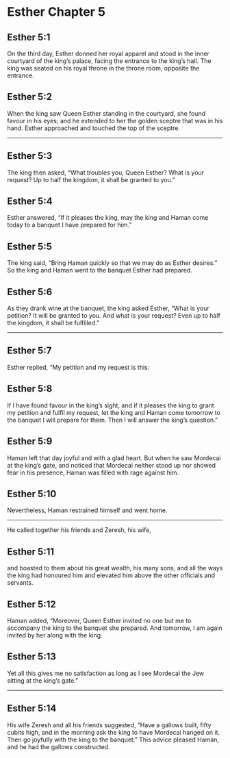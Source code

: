 # Esther Chapter 5

## Esther 5:1

On the third day, Esther donned her royal apparel and stood in the inner courtyard of the king’s palace, facing the entrance to the king’s hall. The king was seated on his royal throne in the throne room, opposite the entrance.

## Esther 5:2

When the king saw Queen Esther standing in the courtyard, she found favour in his eyes; and he extended to her the golden sceptre that was in his hand. Esther approached and touched the top of the sceptre.

---

## Esther 5:3

The king then asked, “What troubles you, Queen Esther? What is your request? Up to half the kingdom, it shall be granted to you.”

## Esther 5:4

Esther answered, “If it pleases the king, may the king and Haman come today to a banquet I have prepared for him.”

## Esther 5:5

The king said, “Bring Haman quickly so that we may do as Esther desires.” So the king and Haman went to the banquet Esther had prepared.

## Esther 5:6

As they drank wine at the banquet, the king asked Esther, “What is your petition? It will be granted to you. And what is your request? Even up to half the kingdom, it shall be fulfilled.”

---

## Esther 5:7

Esther replied, “My petition and my request is this:

## Esther 5:8

If I have found favour in the king’s sight, and if it pleases the king to grant my petition and fulfil my request, let the king and Haman come tomorrow to the banquet I will prepare for them. Then I will answer the king’s question.”

## Esther 5:9

Haman left that day joyful and with a glad heart. But when he saw Mordecai at the king’s gate, and noticed that Mordecai neither stood up nor showed fear in his presence, Haman was filled with rage against him.

## Esther 5:10

Nevertheless, Haman restrained himself and went home.

---

He called together his friends and Zeresh, his wife,

## Esther 5:11

and boasted to them about his great wealth, his many sons, and all the ways the king had honoured him and elevated him above the other officials and servants.

## Esther 5:12

Haman added, “Moreover, Queen Esther invited no one but me to accompany the king to the banquet she prepared. And tomorrow, I am again invited by her along with the king.

## Esther 5:13

Yet all this gives me no satisfaction as long as I see Mordecai the Jew sitting at the king’s gate.”

---

## Esther 5:14

His wife Zeresh and all his friends suggested, “Have a gallows built, fifty cubits high, and in the morning ask the king to have Mordecai hanged on it. Then go joyfully with the king to the banquet.” This advice pleased Haman, and he had the gallows constructed.
